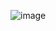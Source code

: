![image](https://user-images.githubusercontent.com/89120960/230383300-9b43eebc-ad38-49f1-b101-af76f0c9fd04.png)
